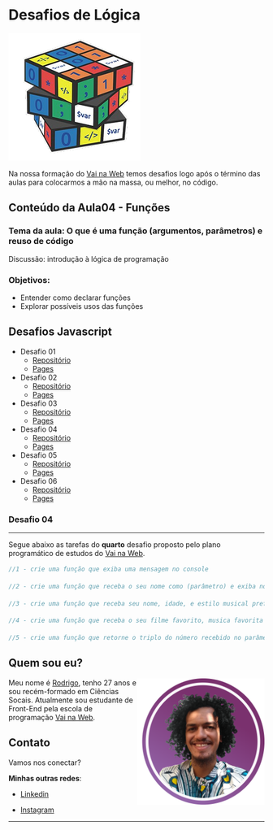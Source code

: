 # Desafios de Lógica

<img src="assets/img/logica de programação.png">

Na nossa formação do [Vai na Web](https://www.vainaweb.com.br/) temos desafios logo após o término das aulas para colocarmos a mão na massa, ou melhor, no código.

## Conteúdo da Aula04 - Funções
### Tema da aula: O que é uma função (argumentos, parâmetros) e reuso de código

Discussão: introdução à lógica de programação

### Objetivos: 

- Entender como declarar funções
- Explorar possíveis usos das funções

## Desafios Javascript
- Desafio 01
  - [Repositório](https://github.com/devrodrigosousa/desafio1-js)
  - [Pages](https://devrodrigosousa.github.io/desafio1-js/)
- Desafio 02
  - [Repositório](https://github.com/devrodrigosousa/desafio2-js)
  - [Pages](https://devrodrigosousa.github.io/desafio2-js/)
- Desafio 03
  - [Repositório](https://github.com/devrodrigosousa/desafio3-js)
  - [Pages](https://devrodrigosousa.github.io/desafio3-js/)
- Desafio 04
  - [Repositório](https://github.com/devrodrigosousa/desafio4-js)
  - [Pages](https://devrodrigosousa.github.io/desafio4-js/)
- Desafio 05
  - [Repositório](https://github.com/devrodrigosousa/desafio5-js)
  - [Pages](https://devrodrigosousa.github.io/desafio5-js/)
- Desafio 06
  - [Repositório](https://github.com/devrodrigosousa/desafio6-js)
  - [Pages](https://devrodrigosousa.github.io/desafio6-js/)

### Desafio 04
---
Segue abaixo as tarefas do **quarto** desafio proposto pelo plano programático de estudos do [Vai na Web](https://www.vainaweb.com.br/).

```js
//1 - crie uma função que exiba uma mensagem no console

//2 - crie uma função que receba o seu nome como (parâmetro) e exiba no console

//3 - crie uma função que receba seu nome, idade, e estilo musical preferido (parâmetros) e exiba no console

//4 - crie uma função que receba o seu filme favorito, musica favorita (parâmetros) e exiba no console

//5 - crie uma função que retorne o triplo do número recebido no parâmetro da função

```
## Quem sou eu?
<img src="assets/img/perfil linkedin.png" align="right" width= "250">

Meu nome é [Rodrigo](https://www.linkedin.com/in/devrodrigosousa/), tenho 27 anos e sou recém-formado em Ciências Socais. Atualmente sou estudante de Front-End pela escola de programação [Vai na Web](https://www.vainaweb.com.br/).

## Contato

Vamos nos conectar? 

**Minhas outras redes**:

- [Linkedin](https://www.linkedin.com/in/devrodrigosousa/)

- [Instagram](https://www.instagram.com/devrodrigosousa/)

---